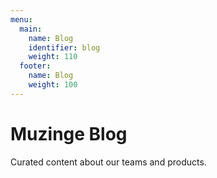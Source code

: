 ```yaml
---
menu:
  main:
    name: Blog
    identifier: blog
    weight: 110
  footer:
    name: Blog
    weight: 100    
---
```


Muzinge Blog
============

Curated content about our teams and products.
